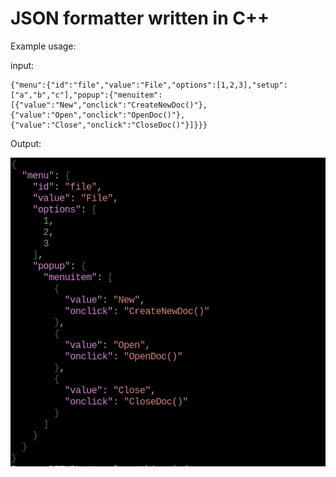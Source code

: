 # JSON formatter written in C++

Example usage:

input: 
```
{"menu":{"id":"file","value":"File","options":[1,2,3],"setup":["a","b","c"],"popup":{"menuitem":[{"value":"New","onclick":"CreateNewDoc()"},{"value":"Open","onclick":"OpenDoc()"},{"value":"Close","onclick":"CloseDoc()"}]}}}

```
Output:

![alt text](https://github.com/oxfffffe/json_formatter/blob/master/json.png?raw=true)
```

